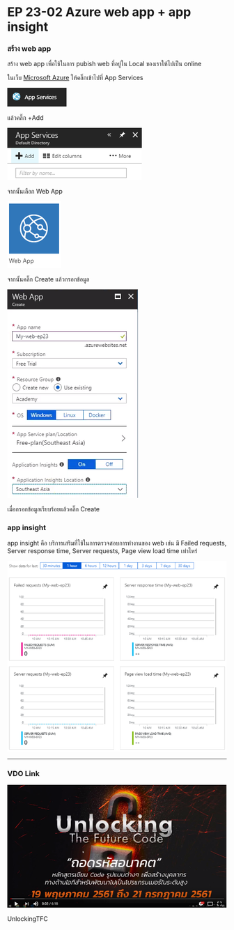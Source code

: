# EP 23-02 Azure web app + app insight

### สร้าง web app 

สร้าง web app เพื่อใช้ในการ pubish web ที่อยู่ใน Local ของเราให้ไปเป็น online 

ในเว็บ [Microsoft Azure](https://portal.azure.com/) ให้คลิ๊กเข้าไปที่ App Services

![](images/EP23/230201.PNG)  

แล้วคลิ๊ก +Add

![](images/EP23/230202.PNG)  

จากนั้นเลือก Web App

![](images/EP23/230203.PNG)

จากนั้นคลิ๊ก Create แล้วกรอกข้อมูล

![](images/EP23/230204.PNG)

เมื่อกรอกข้อมูลเรียบร้อยแล้วคลิ๊ก Create

### app insight

app insight คือ บริการเสริมที่ใช้ในการตรวจสอบการทำงานของ web เช่น มี Failed requests, Server response time, Server requests, Page view load time เท่าไหร่ 

![](images/EP23/230205.PNG)

* * *

### VDO Link
[![IMAGE ALT TEXT HERE](images/EP23/Items.PNG)](https://youtu.be/GXvFq-NNfNk)

UnlockingTFC